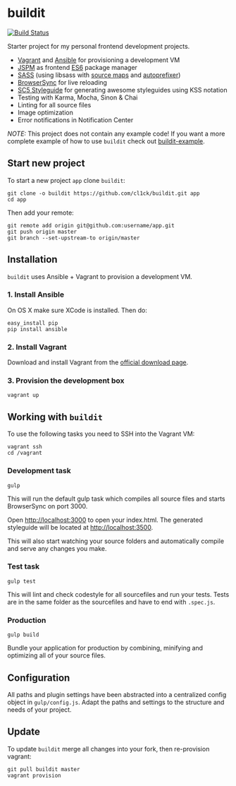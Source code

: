 # buildit
[![Build Status](http://jenkins.cl1ck0ne.net/buildStatus/icon?job=buildit)](http://jenkins.cl1ck0ne.net/job/buildit/)

Starter project for my personal frontend development projects.

- [Vagrant](https://www.vagrantup.com/) and [Ansible](http://www.ansible.com) for provisioning a development VM
- [JSPM](https://jspm.io) as frontend [ES6](http://kangax.github.io/compat-table/es6/) package manager
- [SASS](http://sass-lang.com/) (using libsass with [source maps](https://github.com/sindresorhus/gulp-ruby-sass#sourcemap) and [autoprefixer](https://github.com/sindresorhus/gulp-autoprefixer))
- [BrowserSync](http://browsersync.io) for live reloading
- [SC5 Styleguide](http://styleguide.sc5.io/) for generating awesome styleguides using KSS notation
- Testing with Karma, Mocha, Sinon & Chai
- Linting for all source files
- Image optimization
- Error notifications in Notification Center

*NOTE:* This project does not contain any example code! If you want a more complete example of how to use `buildit`
check out [buildit-example](https://github.com/cl1ck/buildit-example).

## Start new project

To start a new project `app` clone `buildit`:

```
git clone -o buildit https://github.com/cl1ck/buildit.git app
cd app
```

Then add your remote:

```
git remote add origin git@github.com:username/app.git
git push origin master
git branch --set-upstream-to origin/master
```

## Installation

`buildit` uses Ansible + Vagrant to provision a development VM.

### 1. Install Ansible

On OS X make sure XCode is installed. Then do:

```
easy_install pip
pip install ansible
```

### 2. Install Vagrant

Download and install Vagrant from the [official download page](https://www.vagrantup.com/downloads.html).

### 3. Provision the development box

```
vagrant up
```

## Working with `buildit`

To use the following tasks you need to SSH into the Vagrant VM:

```
vagrant ssh
cd /vagrant
```

### Development task

```
gulp
```

This will run the default gulp task which compiles all source files and starts BrowserSync on port 3000.

Open [http://localhost:3000](http://localhost:3000) to open your index.html.
The generated styleguide will be located at [http://localhost:3500](http://localhost:3500).

This will also start watching your source folders and automatically compile and serve any changes you make.

### Test task

```
gulp test
```

This will lint and check codestyle for all sourcefiles and run your tests.
Tests are in the same folder as the sourcefiles and have to end with `.spec.js`.

### Production

```
gulp build
```

Bundle your application for production by combining, minifying and optimizing all of your source files.

## Configuration

All paths and plugin settings have been abstracted into a centralized config object in `gulp/config.js`.
Adapt the paths and settings to the structure and needs of your project.

## Update

To update `buildit` merge all changes into your fork, then re-provision vagrant:

```
git pull buildit master
vagrant provision
```
